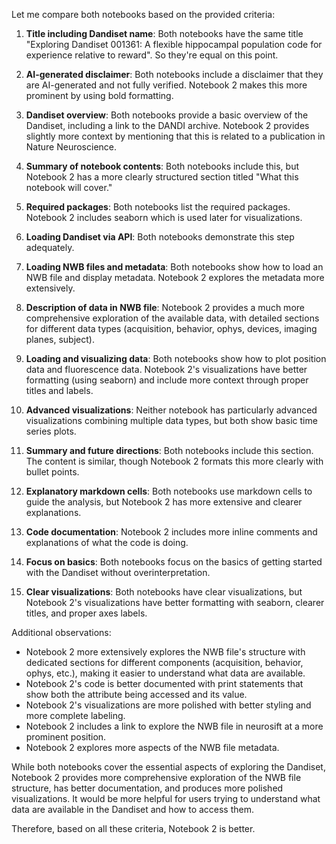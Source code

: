 Let me compare both notebooks based on the provided criteria:

1. **Title including Dandiset name**: Both notebooks have the same title "Exploring Dandiset 001361: A flexible hippocampal population code for experience relative to reward". So they're equal on this point.

2. **AI-generated disclaimer**: Both notebooks include a disclaimer that they are AI-generated and not fully verified. Notebook 2 makes this more prominent by using bold formatting.

3. **Dandiset overview**: Both notebooks provide a basic overview of the Dandiset, including a link to the DANDI archive. Notebook 2 provides slightly more context by mentioning that this is related to a publication in Nature Neuroscience.

4. **Summary of notebook contents**: Both notebooks include this, but Notebook 2 has a more clearly structured section titled "What this notebook will cover."

5. **Required packages**: Both notebooks list the required packages. Notebook 2 includes seaborn which is used later for visualizations.

6. **Loading Dandiset via API**: Both notebooks demonstrate this step adequately.

7. **Loading NWB files and metadata**: Both notebooks show how to load an NWB file and display metadata. Notebook 2 explores the metadata more extensively.

8. **Description of data in NWB file**: Notebook 2 provides a much more comprehensive exploration of the available data, with detailed sections for different data types (acquisition, behavior, ophys, devices, imaging planes, subject).

9. **Loading and visualizing data**: Both notebooks show how to plot position data and fluorescence data. Notebook 2's visualizations have better formatting (using seaborn) and include more context through proper titles and labels.

10. **Advanced visualizations**: Neither notebook has particularly advanced visualizations combining multiple data types, but both show basic time series plots.

11. **Summary and future directions**: Both notebooks include this section. The content is similar, though Notebook 2 formats this more clearly with bullet points.

12. **Explanatory markdown cells**: Both notebooks use markdown cells to guide the analysis, but Notebook 2 has more extensive and clearer explanations.

13. **Code documentation**: Notebook 2 includes more inline comments and explanations of what the code is doing.

14. **Focus on basics**: Both notebooks focus on the basics of getting started with the Dandiset without overinterpretation.

15. **Clear visualizations**: Both notebooks have clear visualizations, but Notebook 2's visualizations have better formatting with seaborn, clearer titles, and proper axes labels.

Additional observations:
- Notebook 2 more extensively explores the NWB file's structure with dedicated sections for different components (acquisition, behavior, ophys, etc.), making it easier to understand what data are available.
- Notebook 2's code is better documented with print statements that show both the attribute being accessed and its value.
- Notebook 2's visualizations are more polished with better styling and more complete labeling.
- Notebook 2 includes a link to explore the NWB file in neurosift at a more prominent position.
- Notebook 2 explores more aspects of the NWB file metadata.

While both notebooks cover the essential aspects of exploring the Dandiset, Notebook 2 provides more comprehensive exploration of the NWB file structure, has better documentation, and produces more polished visualizations. It would be more helpful for users trying to understand what data are available in the Dandiset and how to access them.

Therefore, based on all these criteria, Notebook 2 is better.